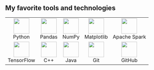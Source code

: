 ## My favorite tools and technologies

<table>
  <tr>
    <td align="center"><img src="https://cdn.jsdelivr.net/gh/devicons/devicon/icons/python/python-original.svg" width="50"><br>Python</td>
    <td align="center"><img src="https://upload.wikimedia.org/wikipedia/commons/e/ed/Pandas_logo.svg" width="50"><br>Pandas</td>
    <td align="center"><img src="https://upload.wikimedia.org/wikipedia/commons/3/31/NumPy_logo_2020.svg" width="50"><br>NumPy</td>
    <td align="center"><img src="https://matplotlib.org/_static/logo2_compressed.svg" width="50"><br>Matplotlib</td>
    <td align="center"><img src="https://upload.wikimedia.org/wikipedia/commons/f/f3/Apache_Spark_logo.svg" width="50"><br>Apache Spark</td>
  </tr>
  <tr>
    <td align="center"><img src="https://upload.wikimedia.org/wikipedia/commons/2/2d/Tensorflow_logo.svg" width="50"><br>TensorFlow</td>
    <td align="center"><img src="https://cdn.jsdelivr.net/gh/devicons/devicon/icons/cplusplus/cplusplus-original.svg" width="50"><br>C++</td>
    <td align="center"><img src="https://cdn.jsdelivr.net/gh/devicons/devicon/icons/java/java-original.svg" width="50"><br>Java</td>
    <td align="center"><img src="https://cdn.jsdelivr.net/gh/devicons/devicon/icons/git/git-original.svg" width="50"><br>Git</td>
    <td align="center"><img src="https://cdn.jsdelivr.net/gh/devicons/devicon/icons/github/github-original.svg" width="50"><br>GitHub</td>
  </tr>
</table>


